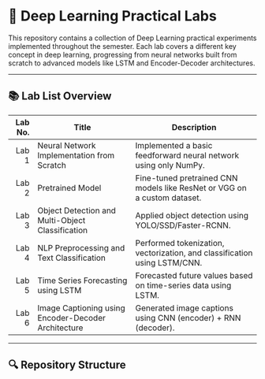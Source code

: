 # 🧪 Deep Learning Practical Labs

This repository contains a collection of Deep Learning practical experiments implemented throughout the semester. Each lab covers a different key concept in deep learning, progressing from neural networks built from scratch to advanced models like LSTM and Encoder-Decoder architectures.

---

## 📚 Lab List Overview

| Lab No. | Title                                               | Description                                                                 |
|--------:|-----------------------------------------------------|-----------------------------------------------------------------------------|
| Lab 1   | Neural Network Implementation from Scratch          | Implemented a basic feedforward neural network using only NumPy.            |
| Lab 2   | Pretrained Model                                     | Fine-tuned pretrained CNN models like ResNet or VGG on a custom dataset.   |
| Lab 3   | Object Detection and Multi-Object Classification    | Applied object detection using YOLO/SSD/Faster-RCNN.                        |
| Lab 4   | NLP Preprocessing and Text Classification           | Performed tokenization, vectorization, and classification using LSTM/CNN.   |
| Lab 5   | Time Series Forecasting using LSTM                  | Forecasted future values based on time-series data using LSTM.              |
| Lab 6   | Image Captioning using Encoder-Decoder Architecture | Generated image captions using CNN (encoder) + RNN (decoder).               |

---

## 🔍 Repository Structure

